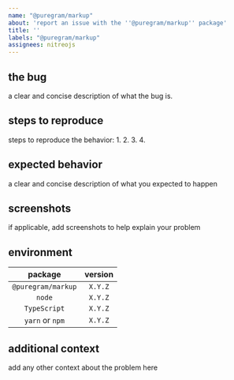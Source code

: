 ```yaml
---
name: "@puregram/markup"
about: 'report an issue with the ''@puregram/markup'' package'
title: ''
labels: "@puregram/markup"
assignees: nitreojs
---
```


## the bug
a clear and concise description of what the bug is.

## steps to reproduce
steps to reproduce the behavior:
1.
2.
3.
4.

## expected behavior
a clear and concise description of what you expected to happen

## screenshots
if applicable, add screenshots to help explain your problem

## environment
|      package       | version |
| :----------------: | :-----: |
| `@puregram/markup` | `X.Y.Z` |
|       `node`       | `X.Y.Z` |
|    `TypeScript`    | `X.Y.Z` |
|  `yarn` or `npm`   | `X.Y.Z` |

## additional context
add any other context about the problem here
